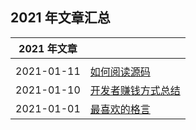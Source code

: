 ## 2021 年文章汇总

| 2021 年文章 | |
| :---: | --- |
| | |
| 2021-01-11 | [如何阅读源码](2021-01-11/) |
| 2021-01-10 | [开发者赚钱方式总结](2021-01-10/) |
| 2021-01-01 | [最喜欢的格言](2021-01-01/) |

